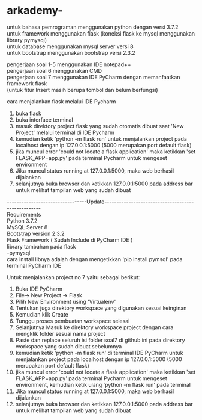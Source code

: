 # arkademy-

untuk bahasa pemrograman menggunakan python dengan versi 3.7.2  
untuk framework menggunakan flask (koneksi flask ke mysql menggunakan library pymysql)  
untuk database menggunakan mysql server versi 8  
untuk bootstrap menggunakan bootstrap versi 2.3.2

pengerjaan soal 1-5 menggunakan IDE notepad++  
pengerjaan soal 6 menggunakan CMD  
pengerjaan soal 7 menggunakan IDE PyCharm dengan memanfaatkan framework flask   
(untuk fitur Insert masih berupa tombol dan belum berfungsi)  

  cara menjalankan flask melalui IDE Pycharm
1. buka flask
2. buka interface terminal
3. masuk direktory project flask yang sudah otomatis dibuat saat 'New Project' melalui terminal di IDE Pycharm
4. kemudian ketik 'python -m flask run' untuk menjalankan project pada localhost dengan ip 127.0.0.1:5000 
(5000 merupakan port default flask)
5. jika muncul error 'could not locate a flask application' maka ketikkan 'set FLASK_APP=app.py' pada terminal Pycharm untuk mengeset environment
6. Jika muncul status running at 127.0.0.1:5000, maka web berhasil dijalankan
7. selanjutnya buka browser dan ketikkan 127.0.0.1:5000 pada address bar untuk melihat tampilan web yang sudah dibuat

---------------------------------Update---------------------------------------------------  
Requirements  
Python 3.7.2  
MySQL Server 8  
Bootstrap version 2.3.2  
Flask Framework ( Sudah Include di PyCharm IDE )  
library tambahan pada flask  
-pymysql  
cara install libnya adalah dengan mengetikkan 'pip install pymsql' pada terminal PyCharm IDE  

Untuk menjalankan project no 7 yaitu sebagai berikut:
1. Buka IDE PyCharm
2. File-> New Project -> Flask
3. Pilih New Environment using 'Virtualenv'
4. Tentukan juga direktory workspace yang digunakan sesuai keinginan
5. Kemudian klik Create
6. Tunggu proses pembuatan workspace selesai
7. Selanjutnya Masuk ke direktory workspace project dengan cara mengklik folder sesuai nama project
8. Paste dan replace seluruh isi folder soal7 di github ini pada direktory workspace yang sudah dibuat sebelumnya
9. kemudian ketik 'python -m flask run' di terminal IDE PyCharm untuk menjalankan project pada localhost dengan ip 127.0.0.1:5000 
   (5000 merupakan port default flask)
10. jika muncul error 'could not locate a flask application' maka ketikkan 'set FLASK_APP=app.py' pada terminal Pycharm untuk mengeset       environment, kemudian ketik ulang 'python -m flask run' pada terminal
11. Jika muncul status running at 127.0.0.1:5000, maka web berhasil dijalankan
12. selanjutnya buka browser dan ketikkan 127.0.0.1:5000 pada address bar untuk melihat tampilan web yang sudah dibuat
